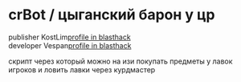 # crBot / цыганский барон у цр

publisher KostLim[profile in blasthack](https://www.blast.hk/members/269820/)     
developer Vespan[profile in blasthack](https://www.blast.hk/members/295413/)   

скрипт через который можно на изи покупать предметы у лавок игроков и ловить лавки через курдмастер

